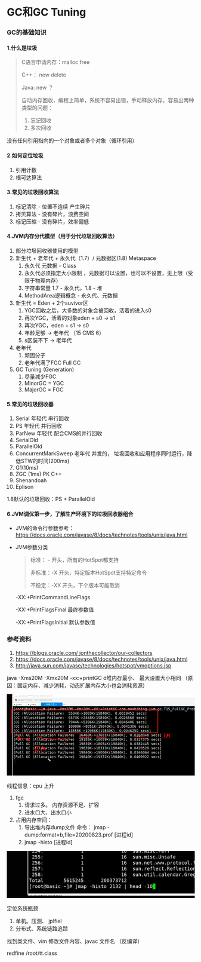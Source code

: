 # GC和GC Tuning



### GC的基础知识

#### 1.什么是垃圾

> C语言申请内存：malloc free
>
> C++： new delete
>
> Java: new ？
>
> 自动内存回收，编程上简单，系统不容易出错，手动释放内存，容易出两种类型的问题：
>
> 1. 忘记回收
> 2. 多次回收

没有任何引用指向的一个对象或者多个对象（循环引用）

#### 2.如何定位垃圾

1. 引用计数
2. 根可达算法

#### 3.常见的垃圾回收算法

1. 标记清除 - 位置不连续 产生碎片
2. 拷贝算法 - 没有碎片，浪费空间
3. 标记压缩 - 没有碎片，效率偏低

#### 4.JVM内存分代模型（用于分代垃圾回收算法）

1. 部分垃圾回收器使用的模型
2. 新生代 + 老年代 + 永久代（1.7）/ 元数据区(1.8) Metaspace
   1. 永久代 元数据 - Class
   2. 永久代必须指定大小限制 ，元数据可以设置，也可以不设置，无上限（受限于物理内存）
   3. 字符串常量 1.7 - 永久代，1.8 - 堆
   4. MethodArea逻辑概念 - 永久代、元数据
3. 新生代 = Eden + 2个suvivor区 
   1. YGC回收之后，大多数的对象会被回收，活着的进入s0
   2. 再次YGC，活着的对象eden + s0 -> s1
   3. 再次YGC，eden + s1 -> s0
   4. 年龄足够 -> 老年代 （15 CMS 6）
   5. s区装不下 -> 老年代
4. 老年代
   1. 顽固分子
   2. 老年代满了FGC Full GC
5. GC Tuning (Generation)
   1. 尽量减少FGC
   2. MinorGC = YGC
   3. MajorGC = FGC

#### 5.常见的垃圾回收器

1. Serial 年轻代 串行回收
2. PS 年轻代 并行回收
3. ParNew 年轻代 配合CMS的并行回收
4. SerialOld 
5. ParallelOld
6. ConcurrentMarkSweep 老年代 并发的， 垃圾回收和应用程序同时运行，降低STW的时间(200ms)
7. G1(10ms)
8. ZGC (1ms) PK C++
9. Shenandoah
10. Eplison

1.8默认的垃圾回收：PS + ParallelOld

#### 6.JVM调优第一步，了解生产环境下的垃圾回收器组合

* JVM的命令行参数参考：https://docs.oracle.com/javase/8/docs/technotes/tools/unix/java.html

* JVM参数分类

  > 标准： - 开头，所有的HotSpot都支持
  >
  > 非标准：-X 开头，特定版本HotSpot支持特定命令
  >
  > 不稳定：-XX 开头，下个版本可能取消

  -XX:+PrintCommandLineFlags 

  -XX:+PrintFlagsFinal 最终参数值

  -XX:+PrintFlagsInitial 默认参数值

### 参考资料

1. [https://blogs.oracle.com/
    ](https://blogs.oracle.com/jonthecollector/our-collectors)[jonthecollector](https://blogs.oracle.com/jonthecollector/our-collectors)[/our-collectors](https://blogs.oracle.com/jonthecollector/our-collectors)
2. https://docs.oracle.com/javase/8/docs/technotes/tools/unix/java.html
3. http://java.sun.com/javase/technologies/hotspot/vmoptions.jsp





java  -Xms20M -Xmx20M -xx:+printGC    d堆内存最小、 最大设置大小相同 （原因：固定内存、减少消耗，动态扩展内存大小也会消耗资源）

![image-20200823203221794](images\GC-Fgc.png)

线程信息：cpu 上升

1. fgc  
   1. 请求过多。 内存资源不足、扩容
   2. 进水口大、出水口小
2. 占用内存空间：
   1. 导出堆内存dump文件  命令：   jmap -dump:format=b,file=20200823.prof [进程id]
   2. jmap -histo [进程id]

![image-20200823205256018](images\查看jvm中吃内存最大的前10个对象.png)



定位系统瓶颈

1. 单机。压测、 jplfiel
2. 分布式、系统链路追踪





找到类文件、vim 修改文件内容、javac  文件名 （反编译）

redfine /root/tt.class 